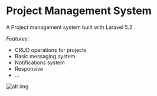 # Project Management System

A Project management system built with Laravel 5.2 

*Features*: 
 * CRUD operations for projects 
 * Basic messaging system 
 * Notifications system 
 * Responsive 
 * ... 

![alt img](https://github.com/ayoubensalem/project-management-system/blob/master/demo/anim.gif)
